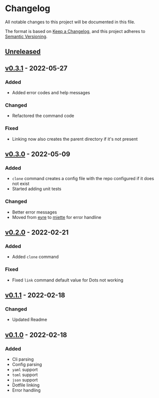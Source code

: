 # Changelog
All notable changes to this project will be documented in this file.

The format is based on [Keep a Changelog](https://keepachangelog.com/en/1.0.0/),
and this project adheres to [Semantic Versioning](https://semver.org/spec/v2.0.0.html).

## [Unreleased]

 ## [v0.3.1] - 2022-05-27

### Added

- Added error codes and help messages

### Changed

- Refactored the command code

### Fixed

- Linking now also creates the parent directory if it's not present

 ## [v0.3.0] - 2022-05-09

### Added

- `clone` command creates a config file with the repo configured if it does not exist
- Started adding unit tests

### Changed

- Better error messages
- Moved from [eyre](https://crates.io/crates/eyre) to [miette](https://crates.io/crates/miette) for error handline

## [v0.2.0] - 2022-02-21

### Added

- Added `clone` command

### Fixed

- Fixed `link` command default value for Dots not working

## [v0.1.1] - 2022-02-18

### Changed

- Updated Readme

## [v0.1.0] - 2022-02-18

### Added

- Cli parsing
- Config parsing
- `yaml` support
- `toml` support
- `json` support
- Dotfile linking
- Error handling

[Unreleased]: https://github.com/volllly/rotz/compare/v0.3.1...HEAD
[v0.3.1]: https://github.com/volllly/rotz/releases/tag/v0.3.1
[v0.3.0]: https://github.com/volllly/rotz/releases/tag/v0.3.0
[v0.2.0]: https://github.com/volllly/rotz/releases/tag/v0.2.0
[v0.1.1]: https://github.com/volllly/rotz/releases/tag/v0.1.1
[v0.1.0]: https://github.com/volllly/rotz/releases/tag/v0.1.0
